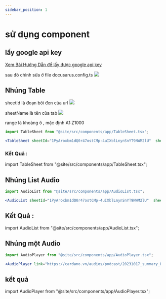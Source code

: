 ```yaml
---
sidebar_position: 1
---
```

#  sử dụng component

## lấy google api key 
[Xem Bài Hướng Dẫn để lấy được google api key](https://handsondataviz.org/google-sheets-api-key.html)


  sau đó chỉnh sửa ở file docusarus.config.ts
  ![](https://i.imgur.com/OuuznxX.png)

## Nhúng Table 

sheetId là đoạn bôi đen của url
![](https://i.imgur.com/LILLXhV.png)

sheetName là tên của tab 
![](https://i.imgur.com/hgqhFx4.png)

range là khoảng ô , mặc định A1:Z1000 

```jsx
import TableSheet from "@site/src/components/app/TableSheet.tsx";

<TableSheet sheetId="1PyAroxbm1dQ0r47ostCMp-4uIXblLnynSnYT9NWM2lU"  sheetName="table" range="A1:G5"/>
```

### Kết Quả :

import TableSheet from "@site/src/components/app/TableSheet.tsx";

<TableSheet sheetId="1PyAroxbm1dQ0r47ostCMp-4uIXblLnynSnYT9NWM2lU"  sheetName="table" range="A1:G5"/>

## Nhúng List Audio  

```jsx
import AudioList from "@site/src/components/app/AudioList.tsx";

<AudioList sheetId="1PyAroxbm1dQ0r47ostCMp-4uIXblLnynSnYT9NWM2lU"  sheetName="audio" range="A1:G5"/>
```

## Kết Quả :

import AudioList from "@site/src/components/app/AudioList.tsx";

<AudioList sheetId="1PyAroxbm1dQ0r47ostCMp-4uIXblLnynSnYT9NWM2lU"  sheetName="audio" range="A1:G5"/>

## Nhúng một Audio  
```jsx
import AudioPlayer from "@site/src/components/app/AudioPlayer.tsx";

<AudioPlayer link="https://cardano.vn/audios/podcast/20231017_summary_False_Cardano_Narratives_Are_At_It_Again.mp3" />
```
 
##  kết quả 

import AudioPlayer from "@site/src/components/app/AudioPlayer.tsx";

<AudioPlayer link="https://cardano.vn/audios/podcast/20231017_summary_False_Cardano_Narratives_Are_At_It_Again.mp3" />